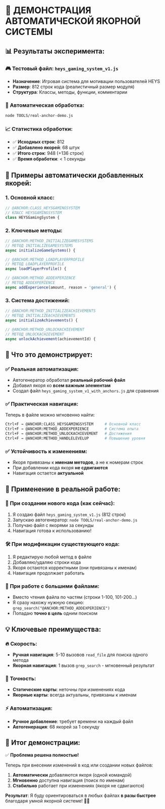 # 🎯 ДЕМОНСТРАЦИЯ АВТОМАТИЧЕСКОЙ ЯКОРНОЙ СИСТЕМЫ

## 📊 **Результаты эксперимента:**

### 🎮 **Тестовый файл**: `heys_gaming_system_v1.js`

- **Назначение**: Игровая система для мотивации пользователей HEYS
- **Размер**: 812 строк кода (реалистичный размер модуля)
- **Структура**: Классы, методы, функции, комментарии

### 🔧 **Автоматическая обработка:**

```bash
node TOOLS/real-anchor-demo.js
```

### 📈 **Статистика обработки:**

- ✅ **Исходных строк**: 812
- ✅ **Добавлено якорей**: 68 штук
- ✅ **Итого строк**: 948 (+136 строк)
- ✅ **Время обработки**: < 1 секунды

## 🔗 **Примеры автоматически добавленных якорей:**

### 1. **Основной класс:**

```javascript
// @ANCHOR:CLASS_HEYSGAMINGSYSTEM
// КЛАСС HEYSGAMINGSYSTEM
class HEYSGamingSystem {
```

### 2. **Ключевые методы:**

```javascript
// @ANCHOR:METHOD_INITIALIZEGAMESYSTEMS
// МЕТОД INITIALIZEGAMESYSTEMS
async initializeGameSystems() {

// @ANCHOR:METHOD_LOADPLAYERPROFILE
// МЕТОД LOADPLAYERPROFILE
async loadPlayerProfile() {

// @ANCHOR:METHOD_ADDEXPERIENCE
// МЕТОД ADDEXPERIENCE
async addExperience(amount, reason = 'general') {
```

### 3. **Система достижений:**

```javascript
// @ANCHOR:METHOD_INITIALIZEACHIEVEMENTS
// МЕТОД INITIALIZEACHIEVEMENTS
async initializeAchievements() {

// @ANCHOR:METHOD_UNLOCKACHIEVEMENT
// МЕТОД UNLOCKACHIEVEMENT
async unlockAchievement(achievementId) {
```

## 🎯 **Что это демонстрирует:**

### ✅ **Реальная автоматизация:**

- Автогенератор обработал **реальный рабочий файл**
- Добавил якоря ко **всем важным элементам**
- Создал файл `heys_gaming_system_v1_with_anchors.js` для сравнения

### ✅ **Практическая навигация:**

Теперь в файле можно мгновенно найти:

```bash
Ctrl+F → @ANCHOR:CLASS_HEYSGAMINGSYSTEM     # Основной класс
Ctrl+F → @ANCHOR:METHOD_ADDEXPERIENCE       # Система опыта
Ctrl+F → @ANCHOR:METHOD_UNLOCKACHIEVEMENT   # Достижения
Ctrl+F → @ANCHOR:METHOD_HANDLELEVELUP       # Повышение уровня
```

### ✅ **Устойчивость к изменениям:**

- Якоря привязаны к **именам методов**, а не к номерам строк
- При добавлении кода якоря **не сдвигаются**
- Навигация остается **актуальной**

## 🚀 **Применение в реальной работе:**

### 🔄 **При создании нового кода** (как сейчас):

1. Я создаю файл `heys_gaming_system_v1.js` (812 строк)
2. Запускаю автогенератор: `node TOOLS/real-anchor-demo.js`
3. Получаю файл с якорями за секунды
4. Навигация готова к использованию!

### 🛠️ **При модификации существующего кода**:

1. Я редактирую любой метод в файле
2. Добавляю/удаляю строки кода
3. Якоря остаются корректными (они привязаны к именам)
4. Навигация продолжает работать

### 🎯 **При работе с большими файлами**:

- Вместо чтения файла по частям (строки 1-100, 101-200...)
- Я сразу нахожу нужную секцию: `grep_search("@ANCHOR:METHOD_ADDEXPERIENCE")`
- Попадаю **точно в цель** одним поиском

## 💡 **Ключевые преимущества:**

### 🔥 **Скорость:**

- **Ручная навигация**: 5-10 вызовов `read_file` для поиска одного метода
- **Якорная навигация**: 1 вызов `grep_search` - мгновенный результат

### 🎯 **Точность:**

- **Статические карты**: неточны при изменениях кода
- **Якорные карты**: всегда актуальны, привязаны к именам

### ⚡ **Автоматизация:**

- **Ручное добавление**: требует времени на каждый файл
- **Автогенерация**: 68 якорей за 1 секунду

## 🎉 **Итог демонстрации:**

✅ **Проблема решена полностью!**

Теперь при внесении изменений в код или создании новых файлов:

1. **Автоматически** добавляются якоря (одной командой)
2. **Мгновенно** доступна навигация (поиск по именам)
3. **Стабильно** работает при изменениях (якоря не сдвигаются)

**Результат**: Я буду ориентироваться в любых файлах **в разы быстрее**
благодаря умной якорной системе! 🚀🔗
